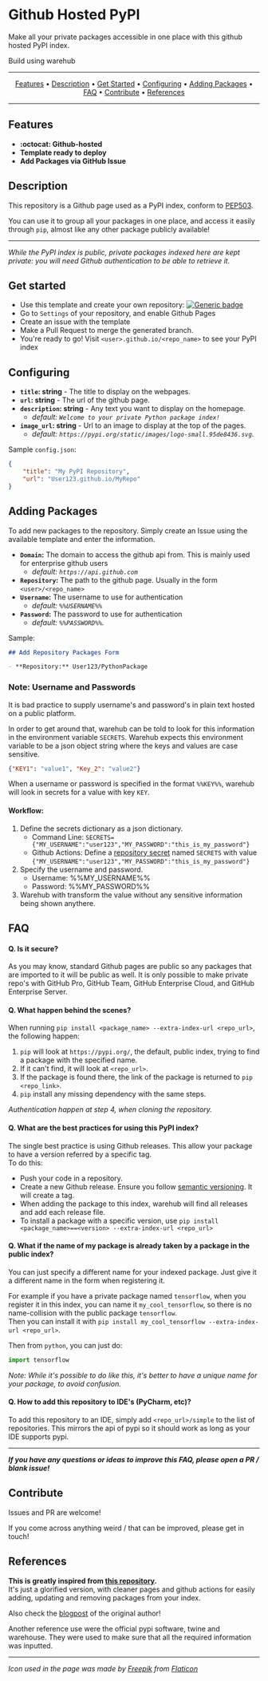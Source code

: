 # Github Hosted PyPI

Make all your private packages accessible in one place with this github hosted PyPI index.

Build using warehub

---

<div style="text-align: center;">
<p>
  <a href="#features">Features</a> •
  <a href="#description">Description</a> •
  <a href="#get-started">Get Started</a> •
  <a href="#configuring">Configuring</a> •
  <a href="#Adding-Packages">Adding Packages</a> •
  <a href="#faq">FAQ</a> •
  <a href="#contribute">Contribute</a> •
  <a href="#references">References</a>
</p>
</div>

---

## Features

* **:octocat: Github-hosted**
* **Template ready to deploy**
* **Add Packages via GitHub Issue**

## Description

This repository is a Github page used as a PyPI index, conform to [PEP503](https://www.python.org/dev/peps/pep-0503/).

You can use it to group all your packages in one place, and access it easily through `pip`, almost like any other package publicly available!

---

_While the PyPI index is public, private packages indexed here are kept private: you will need Github authentication to be able to retrieve it._

## Get started

* Use this template and create your own repository: [![Generic badge](https://img.shields.io/badge/Use%20this%20template-blueviolet.svg)](https://github.com/Mimer29or40/GithubPyPI/generate)
* Go to `Settings` of your repository, and enable Github Pages
* Create an issue with the template
* Make a Pull Request to merge the generated branch.
* You're ready to go! Visit `<user>.github.io/<repo_name>` to see your PyPI index

## Configuring

* **`title`: string** - The title to display on the webpages.
* **`url`: string** - The url of the github page.
* **`description`: string** - Any text you want to display on the homepage.
    * _default: `Welcome to your private Python package index!`_
* **`image_url`: string** - Url to an image to display at the top of the pages.
    * _default: `https://pypi.org/static/images/logo-small.95de8436.svg`._

Sample `config.json`:

```json
{
    "title": "My PyPI Repository",
    "url": "User123.github.io/MyRepo"
}
```

## Adding Packages

To add new packages to the repository. Simply create an Issue using the available template and enter the information.

* **`Domain`:** The domain to access the github api from. This is mainly used for enterprise github users
    * _default: `https://api.github.com`_
* **`Repository`:** The path to the github page. Usually in the form `<user>/<repo_name>`
* **`Username`:** The username to use for authentication
    * _default: `%%USERNAME%%`_
* **`Password`:** The password to use for authentication
    * _default: `%%PASSWORD%%`._

Sample:

```markdown
## Add Repository Packages Form

- **Repository:** User123/PythonPackage
```

### Note: Username and Passwords

It is bad practice to supply username's and password's in plain text hosted on a public platform.

In order to get around that, warehub can be told to look for this information in the environment variable `SECRETS`. Warehub expects this environment variable to be a json object string where the keys and values are case sensitive.

```json
{"KEY1": "value1", "Key_2": "value2"}
```

When a username or password is specified in the format `%%KEY%%`, warehub will look in secrets for a value with key `KEY`.

#### Workflow:

1. Define the secrets dictionary as a json dictionary.
    - Command Line: `SECRETS={"MY_USERNAME":"user123","MY_PASSWORD":"this_is_my_password"}`
    - Github Actions: Define a [repository secret](https://docs.github.com/en/actions/security-guides/encrypted-secrets) named `SECRETS` with value `{"MY_USERNAME":"user123","MY_PASSWORD":"this_is_my_password"}`
2. Specify the username and password.
    - Username: %%MY_USERNAME%%
    - Password: %%MY_PASSWORD%%
3. Warehub with transform the value without any sensitive information being shown anythere.

## FAQ

#### Q. Is it secure?

As you may know, standard Github pages are public so any packages that are imported to it will be public as well. It is only possible to make private repo's with GitHub Pro, GitHub Team, GitHub Enterprise Cloud, and GitHub Enterprise Server.

#### Q. What happen behind the scenes?

When running `pip install <package_name> --extra-index-url <repo_url>`, the following happen:

1. `pip` will look at `https://pypi.org/`, the default, public index, trying to find a package with the specified name.
2. If it can't find, it will look at `<repo_url>`.
3. If the package is found there, the link of the package is returned to `pip <repo_link>`.
4. `pip` install any missing dependency with the same steps.

_Authentication happen at step 4, when cloning the repository._

#### Q. What are the best practices for using this PyPI index?

The single best practice is using Github releases. This allow your package to have a version referred by a specific tag.  
To do this:

* Push your code in a repository.
* Create a new Github release. Ensure you follow [semantic versioning](https://semver.org/). It will create a tag.
* When adding the package to this index, warehub will find all releases and add each release file.
* To install a package with a specific version, use `pip install <package_name>==<version> --extra-index-url <repo_url>`

#### Q. What if the name of my package is already taken by a package in the public index?

You can just specify a different name for your indexed package. Just give it a different name in the form when registering it.

For example if you have a private package named `tensorflow`, when you register it in this index, you can name it `my_cool_tensorflow`, so there is no name-collision with the public package `tensorflow`.  
Then you can install it with `pip install my_cool_tensorflow --extra-index-url <repo_url>`.

Then from `python`, you can just do:

```python
import tensorflow
```

_Note: While it's possible to do like this, it's better to have a unique name for your package, to avoid confusion._

#### Q. How to add this repository to IDE's (PyCharm, etc)?

To add this repository to an IDE, simply add `<repo_url>/simple` to the list of repositories. This mirrors the api of pypi so it should work as long as your IDE supports pypi.

---

**_If you have any questions or ideas to improve this FAQ, please open a PR / blank issue!_**

## Contribute

Issues and PR are welcome!

If you come across anything weird / that can be improved, please get in touch!

## References

**This is greatly inspired from [this repository](https://github.com/ceddlyburge/python-package-server).**  
It's just a glorified version, with cleaner pages and github actions for easily adding, updating and removing packages from your index.

Also check the [blogpost](https://www.freecodecamp.org/news/how-to-use-github-as-a-pypi-server-1c3b0d07db2/) of the original author!

Another reference use were the official pypi software, twine and warehouse. They were used to make sure that all the required information was inputted.

---

_Icon used in the page was made by [Freepik](https://www.flaticon.com/authors/freepik) from [Flaticon](https://www.flaticon.com/)_
